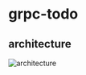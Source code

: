 # grpc-todo

## architecture

![architecture](https://github.com/young1the/grpc-todo/assets/86599495/f0f2625a-08f8-4533-8be8-1bc742cfda36)
